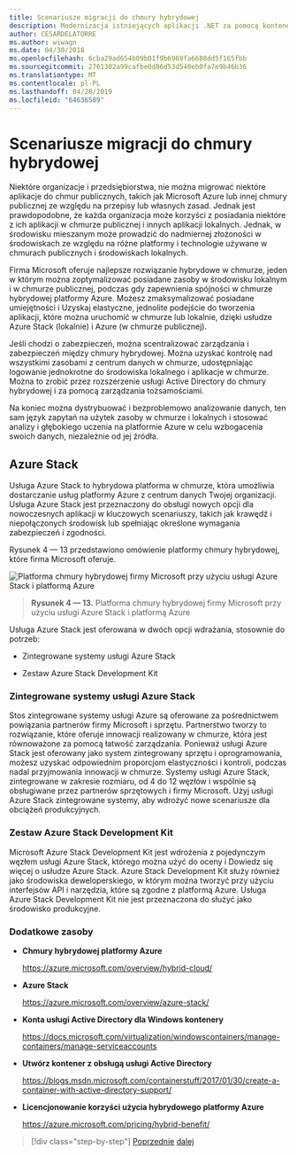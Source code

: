 ```yaml
---
title: Scenariusze migracji do chmury hybrydowej
description: Modernizacja istniejących aplikacji .NET za pomocą kontenerów w chmurze platformy Azure i Windows | Migrowanie do scenariuszy hybrydowych w chmurze
author: CESARDELATORRE
ms.author: wiwagn
ms.date: 04/30/2018
ms.openlocfilehash: 6cba29ad654b09b01f9b6969fa6688dd5f165fbb
ms.sourcegitcommit: 2701302a99cafbe0d86d53d540eb0fa7e9b46b36
ms.translationtype: MT
ms.contentlocale: pl-PL
ms.lasthandoff: 04/28/2019
ms.locfileid: "64636589"
---
```

# <a name="migrate-to-hybrid-cloud-scenarios"></a>Scenariusze migracji do chmury hybrydowej

Niektóre organizacje i przedsiębiorstwa, nie można migrować niektóre aplikacje do chmur publicznych, takich jak Microsoft Azure lub innej chmury publicznej ze względu na przepisy lub własnych zasad. Jednak jest prawdopodobne, że każda organizacja może korzyści z posiadania niektóre z ich aplikacji w chmurze publicznej i innych aplikacji lokalnych. Jednak, w środowisku mieszanym może prowadzić do nadmiernej złożoności w środowiskach ze względu na różne platformy i technologie używane w chmurach publicznych i środowiskach lokalnych.

Firma Microsoft oferuje najlepsze rozwiązanie hybrydowe w chmurze, jeden w którym można zoptymalizować posiadane zasoby w środowisku lokalnym i w chmurze publicznej, podczas gdy zapewnienia spójności w chmurze hybrydowej platformy Azure. Możesz zmaksymalizować posiadane umiejętności i Uzyskaj elastyczne, jednolite podejście do tworzenia aplikacji, które można uruchomić w chmurze lub lokalnie, dzięki usłudze Azure Stack (lokalnie) i Azure (w chmurze publicznej).

Jeśli chodzi o zabezpieczeń, można scentralizować zarządzania i zabezpieczeń między chmury hybrydowej. Można uzyskać kontrolę nad wszystkimi zasobami z centrum danych w chmurze, udostępniając logowanie jednokrotne do środowiska lokalnego i aplikacje w chmurze. Można to zrobić przez rozszerzenie usługi Active Directory do chmury hybrydowej i za pomocą zarządzania tożsamościami.

Na koniec można dystrybuować i bezproblemowo analizowanie danych, ten sam język zapytań na użytek zasoby w chmurze i lokalnych i stosować analizy i głębokiego uczenia na platformie Azure w celu wzbogacenia swoich danych, niezależnie od jej źródła.

## <a name="azure-stack"></a>Azure Stack

Usługa Azure Stack to hybrydowa platforma w chmurze, która umożliwia dostarczanie usług platformy Azure z centrum danych Twojej organizacji. Usługa Azure Stack jest przeznaczony do obsługi nowych opcji dla nowoczesnych aplikacji w kluczowych scenariuszy, takich jak krawędź i niepołączonych środowisk lub spełniając określone wymagania zabezpieczeń i zgodności.

Rysunek 4 — 13 przedstawiono omówienie platformy chmury hybrydowej, które firma Microsoft oferuje.

![Platforma chmury hybrydowej firmy Microsoft przy użyciu usługi Azure Stack i platformą Azure](./media/image13.jpg)

> **Rysunek 4 — 13.** Platforma chmury hybrydowej firmy Microsoft przy użyciu usługi Azure Stack i platformą Azure

Usługa Azure Stack jest oferowana w dwóch opcji wdrażania, stosownie do potrzeb:

- Zintegrowane systemy usługi Azure Stack

- Zestaw Azure Stack Development Kit

### <a name="azure-stack-integrated-systems"></a>Zintegrowane systemy usługi Azure Stack

Stos zintegrowane systemy usługi Azure są oferowane za pośrednictwem powiązania partnerów firmy Microsoft i sprzętu. Partnerstwo tworzy to rozwiązanie, które oferuje innowacji realizowany w chmurze, która jest równoważone za pomocą łatwość zarządzania. Ponieważ usługi Azure Stack jest oferowany jako system zintegrowany sprzętu i oprogramowania, możesz uzyskać odpowiednim proporcjom elastyczności i kontroli, podczas nadal przyjmowania innowacji w chmurze. Systemy usługi Azure Stack, zintegrowane w zakresie rozmiaru, od 4 do 12 węzłów i wspólnie są obsługiwane przez partnerów sprzętowych i firmy Microsoft. Użyj usługi Azure Stack zintegrowane systemy, aby wdrożyć nowe scenariusze dla obciążeń produkcyjnych.

### <a name="azure-stack-development-kit"></a>Zestaw Azure Stack Development Kit

Microsoft Azure Stack Development Kit jest wdrożenia z pojedynczym węzłem usługi Azure Stack, którego można użyć do oceny i Dowiedz się więcej o usłudze Azure Stack. Azure Stack Development Kit służy również jako środowiska deweloperskiego, w którym można tworzyć przy użyciu interfejsów API i narzędzia, które są zgodne z platformą Azure. Usługa Azure Stack Development Kit nie jest przeznaczona do służyć jako środowisko produkcyjne.

### <a name="additional-resources"></a>Dodatkowe zasoby

- **Chmury hybrydowej platformy Azure**

    <https://azure.microsoft.com/overview/hybrid-cloud/>

- **Azure Stack**

    <https://azure.microsoft.com/overview/azure-stack/>

- **Konta usługi Active Directory dla Windows kontenery**

    <https://docs.microsoft.com/virtualization/windowscontainers/manage-containers/manage-serviceaccounts>

- **Utwórz kontener z obsługą usługi Active Directory**

    <https://blogs.msdn.microsoft.com/containerstuff/2017/01/30/create-a-container-with-active-directory-support/>

- **Licencjonowanie korzyści użycia hybrydowego platformy Azure**

    <https://azure.microsoft.com/pricing/hybrid-benefit/>

>[!div class="step-by-step"]
>[Poprzednie](modernize-your-apps-lifecycle-with-ci-cd-pipelines-and-devops-tools-in-the-cloud.md)
>[dalej](../walkthroughs-technical-get-started-overview.md)
